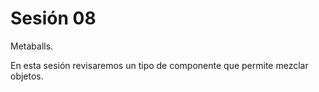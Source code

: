 # Sesión 08 

Metaballs. 

En esta sesión revisaremos un tipo de componente que permite mezclar objetos. 

